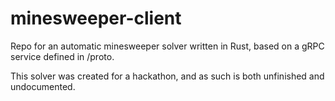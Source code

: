 # minesweeper-client 
Repo for an automatic minesweeper solver written in Rust, based on a gRPC service defined in /proto. 

This solver was created for a hackathon, and as such is both unfinished and undocumented.
